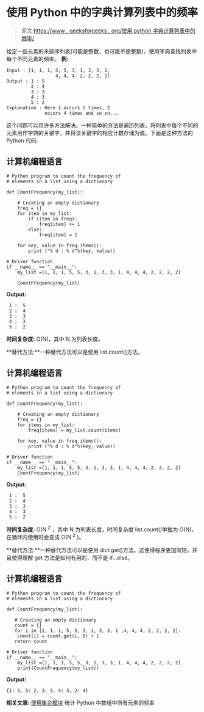 # 使用 Python 中的字典计算列表中的频率

> 原文:[https://www . geeksforgeeks . org/使用 python 字典计算列表中的频率/](https://www.geeksforgeeks.org/counting-the-frequencies-in-a-list-using-dictionary-in-python/)

给定一些元素的未排序列表(可能是整数，也可能不是整数)，使用字典查找列表中每个不同元素的频率。
**例:**

```
Input : [1, 1, 1, 5, 5, 3, 1, 3, 3, 1,
                  4, 4, 4, 2, 2, 2, 2]
Output : 1 : 5
         2 : 4
         3 : 3
         4 : 3
         5 : 2
Explanation : Here 1 occurs 5 times, 2 
              occurs 4 times and so on...
```

这个问题可以用许多方法解决。一种简单的方法是遍历列表，将列表中每个不同的元素用作字典的关键字，并将该关键字的相应计数存储为值。下面是这种方法的 Python 代码:

## 计算机编程语言

```
# Python program to count the frequency of
# elements in a list using a dictionary

def CountFrequency(my_list):

    # Creating an empty dictionary
    freq = {}
    for item in my_list:
        if (item in freq):
            freq[item] += 1
        else:
            freq[item] = 1

    for key, value in freq.items():
        print ("% d : % d"%(key, value))

# Driver function
if __name__ == "__main__":
    my_list =[1, 1, 1, 5, 5, 3, 1, 3, 3, 1, 4, 4, 4, 2, 2, 2, 2]

    CountFrequency(my_list)
```

**Output:** 

```
 1 :  5
 2 :  4
 3 :  3
 4 :  3
 5 :  2
```

**时间复杂度:** O(N)，其中 N 为列表长度。

**替代方法:**一种替代方法可以是使用 list.count()方法。

## 计算机编程语言

```
# Python program to count the frequency of
# elements in a list using a dictionary

def CountFrequency(my_list):

    # Creating an empty dictionary
    freq = {}
    for items in my_list:
        freq[items] = my_list.count(items)

    for key, value in freq.items():
        print ("% d : % d"%(key, value))

# Driver function
if __name__ == "__main__":
    my_list =[1, 1, 1, 5, 5, 3, 1, 3, 3, 1, 4, 4, 4, 2, 2, 2, 2]
    CountFrequency(my_list)
```

**Output:** 

```
 1 :  5
 2 :  4
 3 :  3
 4 :  3
 5 :  2
```

**时间复杂度:** O(N <sup>2</sup> ，其中 N 为列表长度。时间复杂度 list.count()单独为 O(N)，在循环内使用时会变成 O(N <sup>2</sup> )。

**替代方法:**一种替代方法可以是使用 dict.get()方法。这使得程序更加简短，并且使得理解 get 方法是如何有用的，而不是 if…else。

## 计算机编程语言

```
# Python program to count the frequency of
# elements in a list using a dictionary

def CountFrequency(my_list):

   # Creating an empty dictionary
   count = {}
   for i in [1, 1, 1, 5, 5, 3, 1, 3, 3, 1 ,4, 4, 4, 2, 2, 2, 2]:
    count[i] = count.get(i, 0) + 1
   return count

# Driver function
if __name__ == "__main__":
    my_list =[1, 1, 1, 5, 5, 3, 1, 3, 3, 1, 4, 4, 4, 2, 2, 2, 2]
    print(CountFrequency(my_list))
```

**Output:** 

```
{1: 5, 5: 2, 3: 3, 4: 3, 2: 4}
```

**相关文章:**
[使用集合模块](https://www.geeksforgeeks.org/count-frequencies-elements-array-python-using-collections-module/)
统计 Python 中数组中所有元素的频率